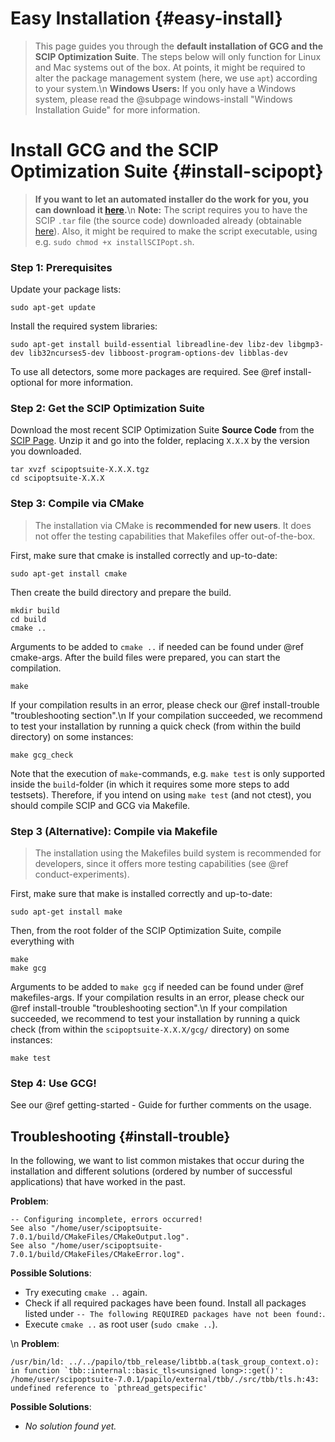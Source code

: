 # Easy Installation {#easy-install}
> This page guides you through the **default installation of GCG and the SCIP Optimization Suite**. The steps below will only function for Linux and 
> Mac systems out of the box. At points, it might be required to alter the package management system (here, we use `apt`) according to your system.\n
> **Windows Users:** If you only have a Windows system, please read the @subpage windows-install "Windows Installation Guide" for more information.  

# Install GCG and the SCIP Optimization Suite {#install-scipopt}
> **If you want to let an automated installer do the work for you, you can download it [here](installSCIPopt.sh).**\n
> **Note:** The script requires you to have the SCIP `.tar` file (the source code) downloaded already 
> (obtainable [here](https://scipopt.org/index.php#download)). Also, it might be required to make the script
> executable, using e.g. `sudo chmod +x installSCIPopt.sh`.

### Step 1: Prerequisites
Update your package lists:

    sudo apt-get update

Install the required system libraries:

    sudo apt-get install build-essential libreadline-dev libz-dev libgmp3-dev lib32ncurses5-dev libboost-program-options-dev libblas-dev

To use all detectors, some more packages are required. See @ref install-optional for more information.

### Step 2: Get the SCIP Optimization Suite
Download the most recent SCIP Optimization Suite **Source Code** from the 
[SCIP Page](https://scipopt.org/index.php#download).
Unzip it and go into the folder, replacing `X.X.X` by the version you downloaded.

    tar xvzf scipoptsuite-X.X.X.tgz
    cd scipoptsuite-X.X.X

### Step 3: Compile via CMake
> The installation via CMake is **recommended for new users**. It does
> not offer the testing capabilities that Makefiles offer out-of-the-box.

First, make sure that cmake is installed correctly and up-to-date:

    sudo apt-get install cmake

Then create the build directory and prepare the build.

    mkdir build
    cd build
    cmake ..

Arguments to be added to `cmake ..` if needed can be found under @ref cmake-args. After the build files were prepared, you can start the compilation.

    make

If your compilation results in an error, please check our @ref install-trouble "troubleshooting section".\n
If your compilation succeeded, we recommend to test your installation by running a quick check (from within the 
build directory) on some instances:

    make gcg_check

Note that the execution of `make`-commands, e.g. `make test` is only supported
inside the `build`-folder (in which it requires some more steps to add testsets).
Therefore, if you intend on using `make test` (and not ctest), you should compile
SCIP and GCG via Makefile.

### Step 3 (Alternative): Compile via Makefile
> The installation using the Makefiles build system is recommended for developers,
> since it offers more testing capabilities (see @ref conduct-experiments).

First, make sure that make is installed correctly and up-to-date:

    sudo apt-get install make

Then, from the root folder of the SCIP Optimization Suite, compile everything with

    make
    make gcg

Arguments to be added to `make gcg` if needed can be found under @ref makefiles-args.
If your compilation results in an error, please check our @ref install-trouble "troubleshooting section".\n
If your compilation succeeded, we recommend to test your installation by running a quick check (from within the 
`scipoptsuite-X.X.X/gcg/` directory) on some instances:

    make test

### Step 4: Use GCG!
See our @ref getting-started - Guide for further comments on the usage.

## Troubleshooting {#install-trouble}
In the following, we want to list common mistakes that occur 
during the installation and different solutions (ordered by 
number of successful applications) that have worked in the past.

**Problem**:
```
-- Configuring incomplete, errors occurred!
See also "/home/user/scipoptsuite-7.0.1/build/CMakeFiles/CMakeOutput.log".
See also "/home/user/scipoptsuite-7.0.1/build/CMakeFiles/CMakeError.log".
```
**Possible Solutions**:
- Try executing `cmake ..` again.
- Check if all required packages have been found. Install all
packages listed under `-- The following REQUIRED packages have not been found:`.
- Execute `cmake ..` as root user (`sudo cmake ..`).

\n
**Problem**:
```
/usr/bin/ld: ../../papilo/tbb_release/libtbb.a(task_group_context.o): in function `tbb::internal::basic_tls<unsigned long>::get()':
/home/user/scipoptsuite-7.0.1/papilo/external/tbb/./src/tbb/tls.h:43: undefined reference to `pthread_getspecific'
```

**Possible Solutions**:
- _No solution found yet._